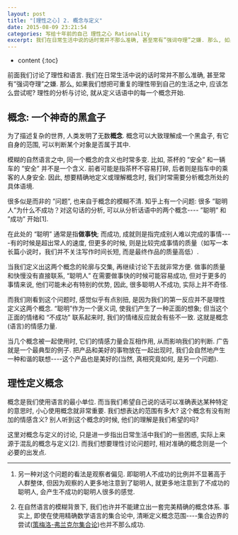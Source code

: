 ```yaml
---
layout: post
title: "[理性之心] 2. 概念与定义"
date: 2015-08-09 23:21:54
categories: 写给十年前的自己 理性之心 Rationality
excerpt: 我们在日常生活中说的话时常并不那么准确, 甚至常有”强词夺理”之嫌. 那么, 如果我们想把可重复的理性带到自己的生活之中, 应该怎么尝试呢? 理性的分析与讨论, 就从定义话语中的每一个概念开始.
---
```


* content
{:toc}


前面我们讨论了理性和语言. 我们在日常生活中说的话时常并不那么准确, 甚至常有”强词夺理”之嫌. 那么, 如果我们想把可重复的理性带到自己的生活之中, 应该怎么尝试呢? 理性的分析与讨论, 就从定义话语中的每一个概念开始.

## 概念: 一个神奇的黑盒子

为了描述复杂的世界, 人类发明了无数**概念**. 概念可以大致理解成一个黑盒子, 有它自身的范围, 可以判断某个对象是否属于其中. 

模糊的自然语言之中, 同一个概念的含义也时常多变. 比如, 茶杯的 ”安全” 和一辆车的 ”安全” 并不是一个含义. 前者可能是指茶杯不容易打碎, 后者则是指车中的乘客的人身安全. 因此, 想要精确地定义或理解概念时, 我们时常需要分析概念所处的具体语境.

很多似是而非的 ”问题”, 也来自于概念的模糊不清. 知乎上有一个问题: 很多 ”聪明人”为什么不成功？对这句话的分析, 可以从分析话语中的两个概念---- ”聪明” 和 ”成功” 开始[1]. 

在此处的 “聪明” 通常是指**做事快**; 而成功, 成就则是指完成别人难以完成的事情----有的时候是超出常人的速度, 但更多的时候, 则是比较完成事情的质量（如写一本长篇小说时，我们并不关注写作时间长短, 而是最终作品的质量高低）.

当我们定义出这两个概念的轮廓与交集, 再继续讨论下去就非常方便. 做事的质量和快慢没有直接联系, “聪明人” 在需要做事快的时候可能容易成功, 但对于更多的事情来说, 他们可能未必有特别的优势, 因此, 很多聪明人不成功, 实际上并不奇怪. 

而我们刚看到这个问题时, 感觉似乎有点别扭, 是因为我们的第一反应并不是理性定义这两个概念. “聪明”作为一个褒义词, 使我们产生了一种正面的想象; 但当这个正面的情绪和 “不成功” 联系起来时, 我们的情绪反应就会有些不一致. 这就是概念(语言)的情感力量. 

当几个概念被一起使用时, 它们的情感力量会互相作用, 从而影响我们的判断. 广告就是一个最典型的例子. 把产品和美好的事物放在一起出现时, 我们会自然地产生一种和谐的联想----这个产品也是美好的(当然, 真相究竟如何, 是另一个问题). 

## 理性定义概念

概念是我们使用语言的最小单位. 而当我们希望自己说的话可以准确表达某种特定的意思时, 小心使用概念就非常重要. 我们想表达的范围有多大? 这个概念有没有附加的情感含义? 别人听到这个概念的时候, 他们的理解是我们希望的吗?

这里对概念与定义的讨论, 只是进一步指出日常生活中我们的一些困惑, 实际上来源于混乱的概念与定义[2]. 而我们想要理性讨论问题时, 相对准确的概念则是一个必要的出发点.

----

1. 另一种对这个问题的看法是观察者偏见. 即聪明人不成功的比例并不显著高于人群整体, 但因为观察的人更多地注意到了聪明人, 就更多地注意到了不成功的聪明人, 会产生不成功的聪明人很多的感觉.

2. 在自然语言的模糊背景下, 我们也许并不能建立出一套完美精确的概念体系. 事实上, 即使在使用精确数学语言的集合论中, 清晰定义概念范围----集合边界的尝试([策梅洛-弗兰克尔集合论](https://zh.wikipedia.org/wiki/%E7%AD%96%E6%A2%85%E6%B4%9B-%E5%BC%97%E5%85%B0%E5%85%8B%E5%B0%94%E9%9B%86%E5%90%88%E8%AE%BA))也并不那么成功. 

